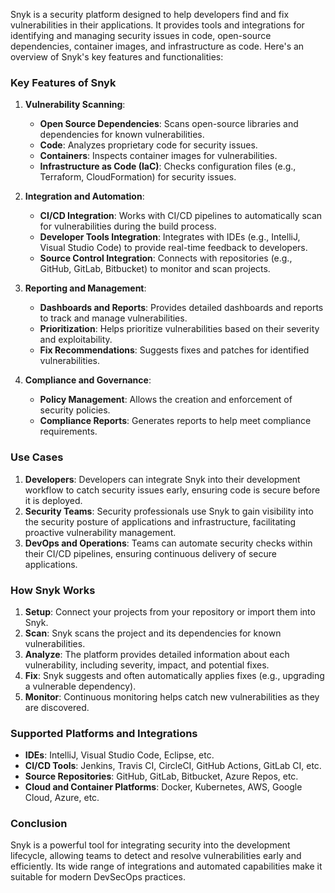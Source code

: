 Snyk is a security platform designed to help developers find and fix vulnerabilities in their applications. It provides tools and integrations for identifying and managing security issues in code, open-source dependencies, container images, and infrastructure as code. Here's an overview of Snyk's key features and functionalities:

### Key Features of Snyk

1. **Vulnerability Scanning**:
   - **Open Source Dependencies**: Scans open-source libraries and dependencies for known vulnerabilities.
   - **Code**: Analyzes proprietary code for security issues.
   - **Containers**: Inspects container images for vulnerabilities.
   - **Infrastructure as Code (IaC)**: Checks configuration files (e.g., Terraform, CloudFormation) for security issues.

2. **Integration and Automation**:
   - **CI/CD Integration**: Works with CI/CD pipelines to automatically scan for vulnerabilities during the build process.
   - **Developer Tools Integration**: Integrates with IDEs (e.g., IntelliJ, Visual Studio Code) to provide real-time feedback to developers.
   - **Source Control Integration**: Connects with repositories (e.g., GitHub, GitLab, Bitbucket) to monitor and scan projects.

3. **Reporting and Management**:
   - **Dashboards and Reports**: Provides detailed dashboards and reports to track and manage vulnerabilities.
   - **Prioritization**: Helps prioritize vulnerabilities based on their severity and exploitability.
   - **Fix Recommendations**: Suggests fixes and patches for identified vulnerabilities.

4. **Compliance and Governance**:
   - **Policy Management**: Allows the creation and enforcement of security policies.
   - **Compliance Reports**: Generates reports to help meet compliance requirements.

### Use Cases

1. **Developers**: Developers can integrate Snyk into their development workflow to catch security issues early, ensuring code is secure before it is deployed.
2. **Security Teams**: Security professionals use Snyk to gain visibility into the security posture of applications and infrastructure, facilitating proactive vulnerability management.
3. **DevOps and Operations**: Teams can automate security checks within their CI/CD pipelines, ensuring continuous delivery of secure applications.

### How Snyk Works

1. **Setup**: Connect your projects from your repository or import them into Snyk.
2. **Scan**: Snyk scans the project and its dependencies for known vulnerabilities.
3. **Analyze**: The platform provides detailed information about each vulnerability, including severity, impact, and potential fixes.
4. **Fix**: Snyk suggests and often automatically applies fixes (e.g., upgrading a vulnerable dependency).
5. **Monitor**: Continuous monitoring helps catch new vulnerabilities as they are discovered.

### Supported Platforms and Integrations

- **IDEs**: IntelliJ, Visual Studio Code, Eclipse, etc.
- **CI/CD Tools**: Jenkins, Travis CI, CircleCI, GitHub Actions, GitLab CI, etc.
- **Source Repositories**: GitHub, GitLab, Bitbucket, Azure Repos, etc.
- **Cloud and Container Platforms**: Docker, Kubernetes, AWS, Google Cloud, Azure, etc.

### Conclusion

Snyk is a powerful tool for integrating security into the development lifecycle, allowing teams to detect and resolve vulnerabilities early and efficiently. Its wide range of integrations and automated capabilities make it suitable for modern DevSecOps practices.